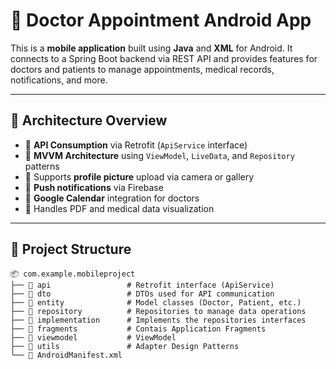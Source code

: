 # 📱 Doctor Appointment Android App

This is a **mobile application** built using **Java** and **XML** for Android. It connects to a Spring Boot backend via REST API and provides features for doctors and patients to manage appointments, medical records, notifications, and more.

---

## 🧩 Architecture Overview

- 🔗 **API Consumption** via Retrofit (`ApiService` interface)
- 🧠 **MVVM Architecture** using `ViewModel`, `LiveData`, and `Repository` patterns
- 📸 Supports **profile picture** upload via camera or gallery
- 🔔 **Push notifications** via Firebase
- 📆 **Google Calendar** integration for doctors
- 📄 Handles PDF and medical data visualization

---

## 📁 Project Structure

```plaintext
📦 com.example.mobileproject
├── 📁 api                 # Retrofit interface (ApiService)
├── 📁 dto                 # DTOs used for API communication
├── 📁 entity              # Model classes (Doctor, Patient, etc.)
├── 📁 repository          # Repositories to manage data operations
├── 📁 implementation      # Implements the repositories interfaces
├── 📁 fragments           # Contais Application Fragments
├── 📁 viewmodel           # ViewModel
├── 📁 utils               # Adapter Design Patterns
└── 📄 AndroidManifest.xml
